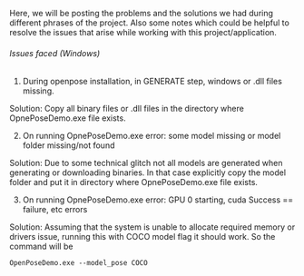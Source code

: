 Here, we will be posting the problems and the solutions we had during different phrases of the project.
Also some notes which could be helpful to resolve the issues that arise while working with this project/application.

###### Issues faced (Windows)

1. During openpose installation, in GENERATE step, windows or .dll files missing. 

Solution: Copy all binary files or .dll files in the directory where OpnePoseDemo.exe file exists.

2. On running OpnePoseDemo.exe error: some model missing or model folder missing/not found

Solution: Due to some technical glitch not all models are generated when generating or downloading binaries. In that case explicitly copy the model folder and put it in directory where OpnePoseDemo.exe file exists.

3. On running OpnePoseDemo.exe error: GPU 0 starting, cuda Success == failure, etc errors

Solution: Assuming that the system is unable to allocate required memory or drivers issue, running this with COCO model flag it should work. So the command will be 

```
OpenPoseDemo.exe --model_pose COCO 
```

